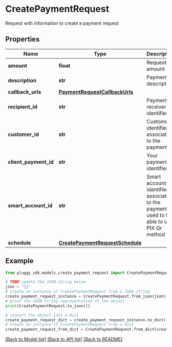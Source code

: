 # CreatePaymentRequest

Request with information to create a payment request

## Properties

Name | Type | Description | Notes
------------ | ------------- | ------------- | -------------
**amount** | **float** | Requested amount | 
**description** | **str** | Payment description | [optional] 
**callback_urls** | [**PaymentRequestCallbackUrls**](PaymentRequestCallbackUrls.md) |  | [optional] 
**recipient_id** | **str** | Payment receiver identifier | [optional] 
**customer_id** | **str** | Customer identifier associated to the payment | [optional] 
**client_payment_id** | **str** | Your payment identifier | [optional] 
**smart_account_id** | **str** | Smart account identifier associated to the payment, used to be able to use PIX Qr method | [optional] 
**schedule** | [**CreatePaymentRequestSchedule**](CreatePaymentRequestSchedule.md) |  | [optional] 

## Example

```python
from pluggy_sdk.models.create_payment_request import CreatePaymentRequest

# TODO update the JSON string below
json = "{}"
# create an instance of CreatePaymentRequest from a JSON string
create_payment_request_instance = CreatePaymentRequest.from_json(json)
# print the JSON string representation of the object
print(CreatePaymentRequest.to_json())

# convert the object into a dict
create_payment_request_dict = create_payment_request_instance.to_dict()
# create an instance of CreatePaymentRequest from a dict
create_payment_request_from_dict = CreatePaymentRequest.from_dict(create_payment_request_dict)
```
[[Back to Model list]](../README.md#documentation-for-models) [[Back to API list]](../README.md#documentation-for-api-endpoints) [[Back to README]](../README.md)


